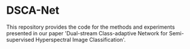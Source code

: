 # DSCA-Net
This repository provides the code for the methods and experiments presented in our paper 'Dual-stream Class-adaptive Network for Semi-supervised Hyperspectral Image Classification'.
